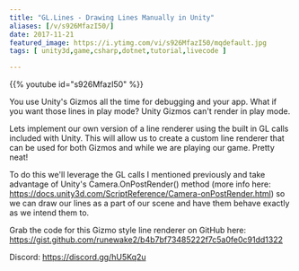 ```yaml
---
title: "GL.Lines - Drawing Lines Manually in Unity"
aliases: [/v/s926MfazI50/]
date: 2017-11-21
featured_image: https://i.ytimg.com/vi/s926MfazI50/mqdefault.jpg
tags: [ unity3d,game,csharp,dotnet,tutorial,livecode ]

---
```


{{% youtube id="s926MfazI50" %}}

You use Unity's Gizmos all the time for debugging and your app. What if you want those lines in play mode? Unity Gizmos can't render in play mode.

Lets implement our own version of a line renderer using the built in GL calls included with Unity. This will allow us to create a custom line renderer that can be used for both Gizmos and while we are playing our game. Pretty neat!

To do this we'll leverage the GL calls I mentioned previously and take advantage of Unity's Camera.OnPostRender() method (more info here: https://docs.unity3d.com/ScriptReference/Camera-onPostRender.html) so we can draw our lines as a part of our scene and have them behave exactly as we intend them to.

Grab the code for this Gizmo style line renderer on GitHub here: https://gist.github.com/runewake2/b4b7bf73485222f7c5a0fe0c91dd1322

Discord: https://discord.gg/hU5Kq2u